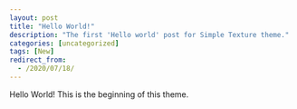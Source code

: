 ```yaml
---
layout: post
title: "Hello World!"
description: "The first 'Hello world' post for Simple Texture theme."
categories: [uncategorized]
tags: [New]
redirect_from:
  - /2020/07/18/
---
```

Hello World! This is the beginning of this theme.
